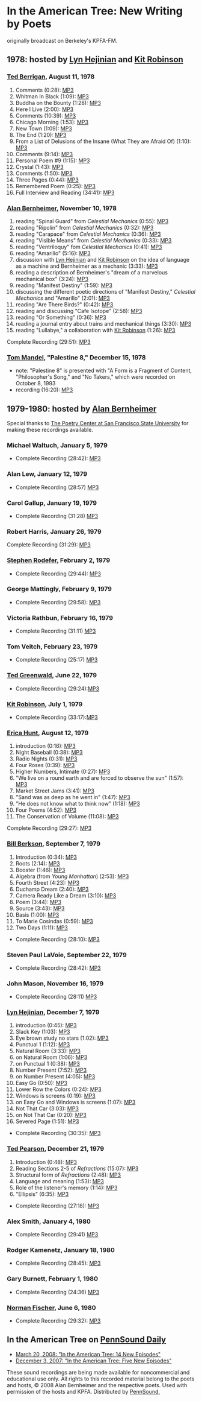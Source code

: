 In the American Tree: New Writing by Poets
==========================================

originally broadcast on Berkeley's KPFA-FM.

1978: hosted by [Lyn Hejinian](Hejinian.html) and [Kit
Robinson](Robinson.html)
------------------------------------------------------

### [Ted Berrigan](Berrigan.html), August 11, 1978

1.  Comments (0:28): [MP3](http://media.sas.upenn.edu/pennsound/authors/Berrigan/Tree/Berrigan-Ted_01_Intro-Comments_In-The-American_1978.mp3)
2.  Whitman In Black (1:09): [MP3](http://media.sas.upenn.edu/pennsound/authors/Berrigan/Tree/Berrigan-Ted_02_Whitman-In-Black_In-The-American_1978.mp3)
3.  Buddha on the Bounty (1:28): [MP3](http://media.sas.upenn.edu/pennsound/authors/Berrigan/Tree/Berrigan-Ted_03_Buddha-On-The-Bounty_In-The-American_1978.mp3)
4.  Here I Live (2:00): [MP3](http://media.sas.upenn.edu/pennsound/authors/Berrigan/Tree/Berrigan-Ted_04_Here-I-Live_In-The-American_1978.mp3)
5.  Comments (10:39): [MP3](http://media.sas.upenn.edu/pennsound/authors/Berrigan/Tree/Berrigan-Ted_05_Comments_In-The-American_1978.mp3)
6.  Chicago Morning (1:53): [MP3](http://media.sas.upenn.edu/pennsound/authors/Berrigan/Tree/Berrigan-Ted_06_Chicago-Morning_In-The-American_1978.mp3)
7.  New Town (1:09): [MP3](http://media.sas.upenn.edu/pennsound/authors/Berrigan/Tree/Berrigan-Ted_07_New-Town_In-The-American_1978.mp3)
8.  The End (1:20): [MP3](http://media.sas.upenn.edu/pennsound/authors/Berrigan/Tree/Berrigan-Ted_08_The-End_In-The-American_1978.mp3)
9.  From a List of Delusions of the Insane (What They are Afraid Of) (1:10): [MP3](http://media.sas.upenn.edu/pennsound/authors/Berrigan/Tree/Berrigan-Ted_09_from-A-List_In-The-American_1978.mp3)
10. Comments (9:14): [MP3](http://media.sas.upenn.edu/pennsound/authors/Berrigan/Tree/Berrigan-Ted_10_Comments_In-The-American_1978.mp3)
11. Personal Poem \#9 (1:15): [MP3](http://media.sas.upenn.edu/pennsound/authors/Berrigan/Tree/Berrigan-Ted_11_Personal-Poem-9_In-The-American_1978.mp3)
12. Crystal (1:43): [MP3](http://media.sas.upenn.edu/pennsound/authors/Berrigan/Tree/Berrigan-Ted_12_Crystal_In-The-American_1978.mp3)
13. Comments (1:50): [MP3](http://media.sas.upenn.edu/pennsound/authors/Berrigan/Tree/Berrigan-Ted_13_Comments_In-The-American_1978.mp3)
14. Three Pages (0:44): [MP3](http://media.sas.upenn.edu/pennsound/authors/Berrigan/Tree/Berrigan-Ted_14_Three-Pages_In-The-American_1978.mp3)
15. Remembered Poem (0:25): [MP3](http://media.sas.upenn.edu/pennsound/authors/Berrigan/Tree/Berrigan-Ted_15_Remembered-Poem_In-The-American_1978.mp3)
16. Full Interview and Reading (34:41): [MP3](http://media.sas.upenn.edu/pennsound/authors/Berrigan/Tree/Berrigan-Ted_In-The-American_1978.mp3)

### [Alan Bernheimer](Bernheimer.html), November 10, 1978

1.  reading "Spinal Guard" from *Celestial Mechanics* (0:55): [MP3](http://media.sas.upenn.edu/pennsound/authors/Bernheimer/American-Tree/Bernheimer-Alan_1_Spinal-Guard_In-the-American-Tree_Berkeley_11-10-78.mp3)
2.  reading "Ripolin" from *Celestial Mechanics* (0:32): [MP3](http://media.sas.upenn.edu/pennsound/authors/Bernheimer/American-Tree/Bernheimer-Alan_2_Ripolin_In-the-American-Tree_Berkeley_11-10-78.mp3)
3.  reading "Carapace" from *Celestial Mechanics* (0:36): [MP3](http://media.sas.upenn.edu/pennsound/authors/Bernheimer/American-Tree/Bernheimer-Alan_3_Carapace_In-the-American-Tree_Berkeley_11-10-78.mp3)
4.  reading "Visible Means" from *Celestial Mechanics* (0:33): [MP3](http://media.sas.upenn.edu/pennsound/authors/Bernheimer/American-Tree/Bernheimer-Alan_4_Visible-Means_In-the-American-Tree_Berkeley_11-10-78.mp3)
5.  reading "Ventriloquy" fom *Celestial Mechanics* (0:41): [MP3](http://media.sas.upenn.edu/pennsound/authors/Bernheimer/American-Tree/Bernheimer-Alan_5_Ventriloquy_In-the-American-Tree_Berkeley_11-10-78.mp3)
6.  reading "Amarillo" (5:16): [MP3](http://media.sas.upenn.edu/pennsound/authors/Bernheimer/American-Tree/Bernheimer-Alan_6_Amarillo_In-the-American-Tree_Berkeley_11-10-78.mp3)
7.  discussion with [Lyn Hejinian](http://writing.upenn.edu/pennsound/x/Hejinian.php) and [Kit Robinson](http://writing.upenn.edu/pennsound/x/Robinson.html) on the idea of language as a machine and Bernheimer as a mechanic (3:33): [MP3](http://media.sas.upenn.edu/pennsound/authors/Bernheimer/American-Tree/Bernheimer-Alan_7_Language-as-Machine_In-the-American-Tree_Berkeley_11-10-78.mp3)
8.  reading a description of Bernheimer's "dream of a marvelous mechanical box" (3:24): [MP3](http://media.sas.upenn.edu/pennsound/authors/Bernheimer/American-Tree/Bernheimer-Alan_8_Dream_In-the-American-Tree_Berkeley_11-10-78.mp3)
9.  reading "Manifest Destiny" (1:59): [MP3](http://media.sas.upenn.edu/pennsound/authors/Bernheimer/American-Tree/Bernheimer-Alan_9_Manifest-Destiny_In-the-American-Tree_Berkeley_11-10-78.mp3)
10. discussing the different poetic directions of "Manifest Destiny," *Celestial Mechanics* and "Amarillo" (2:01): [MP3](http://media.sas.upenn.edu/pennsound/authors/Bernheimer/American-Tree/Bernheimer-Alan_10_Discussing-Directions_In-the-American-Tree_Berkeley_11-10-78.mp3)
11. reading "Are There Birds?" (0:42): [MP3](http://media.sas.upenn.edu/pennsound/authors/Bernheimer/American-Tree/Bernheimer-Alan_11_Are-There-Birds_In-the-American-Tree_Berkeley_11-10-78.mp3)
12. reading and discussing "Cafe Isotope" (2:58): [MP3](http://media.sas.upenn.edu/pennsound/authors/Bernheimer/American-Tree/Bernheimer-Alan_12_Cafe-Isotope_In-the-American-Tree_Berkeley_11-10-78.mp3)
13. reading "Or Something" (0:36): [MP3](http://media.sas.upenn.edu/pennsound/authors/Bernheimer/American-Tree/Bernheimer-Alan_13_Or-Something_In-the-American-Tree_Berkeley_11-10-78.mp3)
14. reading a journal entry about trains and mechanical things (3:30): [MP3](http://media.sas.upenn.edu/pennsound/authors/Bernheimer/American-Tree/Bernheimer-Alan_14_Journal-entry_In-the-American-Tree_Berkeley_11-10-78.mp3)
15. reading "Lullabye," a collaboration with [Kit Robinson](http://writing.upenn.edu/pennsound/x/Robinson.html) (1:26): [MP3](http://media.sas.upenn.edu/pennsound/authors/Bernheimer/American-Tree/Bernheimer-Alan_15_Lullabye_In-the-American-Tree_Berkeley_11-10-78.mp3)

Complete Recording (29:51): [MP3](http://media.sas.upenn.edu/pennsound/groups/ITAT/Bernheimer-Alan_In-the-American-Tree_Berkeley_11-10-78.mp3)

### [Tom Mandel](http://writing.upenn.edu/pennsound/x/Mandel.php), "Palestine 8," December 15, 1978

-   note: "Palestine 8" is presented with "A Form is a Fragment of Content, "Philosopher's Song," and "No Takers," which were recorded on October 8, 1993
-   recording (16:20): [MP3](http://media.sas.upenn.edu/pennsound/authors/Mandel/1993/Mandel-Tom_Complete-Reading_Logo-Daedalus_Issue-6_Autumn-1993_01.mp3)


1979-1980: hosted by [Alan Bernheimer](Bernheimer.html)
-------------------------------------------------------

Special thanks to [The Poetry Center at San Francisco State University](http://www.sfsu.edu/~poetry) for making
these recordings available.

### Michael Waltuch, January 5, 1979

-   Complete Recording (28:42): [MP3](http://media.sas.upenn.edu/pennsound/groups/ITAT/Waltuch-Michael_In-the-American-Tree_Berkeley_1-5-79.mp3)

### Alan Lew, January 12, 1979

-   Complete Recording (28:57) [MP3](http://media.sas.upenn.edu/pennsound/groups/ITAT/Lew-Alan_In-The-American-Tree_KPFA_Berkeley_1-12-79.mp3)

### Carol Gallup, January 19, 1979

-   Complete Recording (31:28) [MP3](http://media.sas.upenn.edu/pennsound/groups/ITAT/Gallup-Carol_In-The-American-Tree_KPFA_Berkeley_01-19-79.mp3)

### Robert Harris, January 26, 1979

Complete Recording (31:29): [MP3](http://media.sas.upenn.edu/pennsound/groups/ITAT/Harris-Robert_In-The-American-Tree_Berkeley_01-26-79.mp3)

### [Stephen Rodefer](http://writing.upenn.edu/pennsound/x/Rodefer.php), February 2, 1979

-   Complete Recording (29:44): [MP3](http://media.sas.upenn.edu/pennsound/groups/ITAT/Rodefer-Stephen_Complete-Recording_In-The-American-Tree_2-2-79.mp3)

### George Mattingly, February 9, 1979

-   Complete Recording (29:58): [MP3](http://media.sas.upenn.edu/pennsound/groups/ITAT/Mattingly-George_In-the-American-Tree_Berkeley_2-9-79.mp3)


### Victoria Rathbun, February 16, 1979

-   Complete Recording (31:11) [MP3](http://media.sas.upenn.edu/pennsound/groups/ITAT/Rathbun-Victoria_In-the-American-Tree_Berkeley_2-16-79.mp3)

### Tom Veitch, February 23, 1979

-   Complete Recording (25:17) [MP3](http://media.sas.upenn.edu/pennsound/groups/ITAT/Veitch-Tom_In-The-American-Tree_KPFA_Berkeley_02-23-79.mp3)


### [Ted Greenwald](http://writing.upenn.edu/pennsound/x/Greenwald.php), June 22, 1979

-   Complete Recording (29:24):[MP3](http://media.sas.upenn.edu/pennsound/groups/ITAT/Greenwald-Ted_In-The-American-Tree_KPFA_Berkeley_7-22-79.mp3)

### [Kit Robinson](Robinson.html), July 1, 1979

-   Complete Recording (33:17):[MP3](http://media.sas.upenn.edu/pennsound/groups/ITAT/Robinson-Kit_In-The-American-Tree_KPFA_Berkeley_7-1-79.mp3)

### [Erica Hunt](Hunt.html), August 12, 1979

1.  introduction (0:16): [MP3](http://media.sas.upenn.edu/pennsound/authors/Hunt/8-12-79/Hunt-Erica_01_introduction_In-The-American-Tree_KPFA_Berkeley_8-12-79.mp3)
2.  Night Baseball (0:38): [MP3](http://media.sas.upenn.edu/pennsound/authors/Hunt/8-12-79/Hunt-Erica_02_Night-Baseball_In-The-American-Tree_KPFA_Berkeley_8-12-79.mp3)
3.  Radio Nights (0:31): [MP3](http://media.sas.upenn.edu/pennsound/authors/Hunt/8-12-79/Hunt-Erica_03_Radio-Nights_In-The-American-Tree_KPFA_Berkeley_8-12-79.mp3)
4.  Four Roses (0:39): [MP3](http://media.sas.upenn.edu/pennsound/authors/Hunt/8-12-79/Hunt-Erica_04_Four-Roses_In-The-American-Tree_KPFA_Berkeley_8-12-79.mp3)
5.  Higher Numbers, Intimate (0:27): [MP3](http://media.sas.upenn.edu/pennsound/authors/Hunt/8-12-79/Hunt-Erica_05_Higher-Numbers-Intimate_In-The-American-Tree_KPFA_Berkeley_8-12-79.mp3)
6.  "We live on a round earth and are forced to observe the sun" (1:57): [MP3](http://media.sas.upenn.edu/pennsound/authors/Hunt/8-12-79/Hunt-Erica_06_We-live-on-a-round-earth_In-The-American-Tree_KPFA_Berkeley_8-12-79.mp3)
7.  Market Street Jams (3:41): [MP3](http://media.sas.upenn.edu/pennsound/authors/Hunt/8-12-79/Hunt-Erica_07_Market-Street-Jams_In-The-American-Tree_KPFA_Berkeley_8-12-79.mp3)
8.  "Sand was as deep as he went in" (1:47): [MP3](http://media.sas.upenn.edu/pennsound/authors/Hunt/8-12-79/Hunt-Erica_08_Sand-was-as-deep-as-he-went-in_In-The-American-Tree_KPFA_Berkeley_8-12-79.mp3)
9.  "He does not know what to think now" (1:18): [MP3](http://media.sas.upenn.edu/pennsound/authors/Hunt/8-12-79/Hunt-Erica_09_He-does-not-know-what-to-think-now_In-The-American-Tree_KPFA_Berkeley_8-12-79.mp3)
10. Four Poems (4:52): [MP3](http://media.sas.upenn.edu/pennsound/authors/Hunt/8-12-79/Hunt-Erica_10_Four-Poems_In-The-American-Tree_KPFA_Berkeley_8-12-79.mp3)
11. The Conservation of Volume (11:08): [MP3](http://media.sas.upenn.edu/pennsound/authors/Hunt/8-12-79/Hunt-Erica_11_The-Conservation-of-Volume_In-The-American-Tree_KPFA_Berkeley_8-12-79.mp3)

Complete Recording (29:27): [MP3](http://media.sas.upenn.edu/pennsound/groups/ITAT/Hunt-Erica_In-The-American-Tree_KPFA_Berkeley_8-12-79.mp3)

### [Bill Berkson](Berkson.html), September 7, 1979

1.  Introduction (0:34): [MP3](http://media.sas.upenn.edu/pennsound/authors/Berkson/American-Tree/Berkson-Bill_01_Intro_In-The-American-Tree_KPFA_Berkeley_9-7-79.mp3)
2.  Roots (2:14): [MP3](http://media.sas.upenn.edu/pennsound/authors/Berkson/American-Tree/Berkson-Bill_02_Roots_In-The-American-Tree_KPFA_Berkeley_9-7-79.mp3)
3.  Booster (1:46): [MP3](http://media.sas.upenn.edu/pennsound/authors/Berkson/American-Tree/Berkson-Bill_03_Booster_In-The-American-Tree_KPFA_Berkeley_9-7-79.mp3)
4.  Algebra (from *Young Manhattan*) (2:53): [MP3](http://media.sas.upenn.edu/pennsound/authors/Berkson/American-Tree/Berkson-Bill_04_Algebra_In-The-American-Tree_KPFA_Berkeley_9-7-79.mp3)
5.  Fourth Street (4:23): [MP3](http://media.sas.upenn.edu/pennsound/authors/Berkson/American-Tree/Berkson-Bill_05_Fourth-Street_In-The-American-Tree_KPFA_Berkeley_9-7-79.mp3)
6.  Duchamp Dream (2:40): [MP3](http://media.sas.upenn.edu/pennsound/authors/Berkson/American-Tree/Berkson-Bill_06_Duchamp-Dream_In-The-American-Tree_KPFA_Berkeley_9-7-79.mp3)
7.  Camera Ready Like a Dream (3:10): [MP3](http://media.sas.upenn.edu/pennsound/authors/Berkson/American-Tree/Berkson-Bill_07_Camera-ready-like-a-dream_In-The-American-Tree_KPFA_Berkeley_9-7-79.mp3)
8.  Poem (3:44): [MP3](http://media.sas.upenn.edu/pennsound/authors/Berkson/American-Tree/Berkson-Bill_08_Poem_In-The-American-Tree_KPFA_Berkeley_9-7-79.mp3)
9.  Source (3:43): [MP3](http://media.sas.upenn.edu/pennsound/authors/Berkson/American-Tree/Berkson-Bill_09_Source_In-The-American-Tree_KPFA_Berkeley_9-7-79.mp3)
10. Basis (1:00): [MP3](http://media.sas.upenn.edu/pennsound/authors/Berkson/American-Tree/Berkson-Bill_10_Basis_In-The-American-Tree_KPFA_Berkeley_9-7-79.mp3)
11. To Marie Cosindas (0:59): [MP3](http://media.sas.upenn.edu/pennsound/authors/Berkson/American-Tree/Berkson-Bill_11_To-Marie-Cosindas_In-The-American-Tree_KPFA_Berkeley_9-7-79.mp3)
12. Two Days (1:11): [MP3](http://media.sas.upenn.edu/pennsound/authors/Berkson/American-Tree/Berkson-Bill_12_Two-Days_In-The-American-Tree_KPFA_Berkeley_9-7-79.mp3)

-   Complete Recording (28:10): [MP3](http://media.sas.upenn.edu/pennsound/groups/ITAT/Berkson-Bill_In-The-American-Tree_KPFA_Berkeley_9-7-79.mp3)

### Steven Paul LaVoie, September 22, 1979

-   Complete Recording (28:42): [MP3](http://media.sas.upenn.edu/pennsound/groups/ITAT/LaVoie-Steven-Paul_In-The-American-Tree_KPFA_Berkeley_9-21-79.mp3)

### John Mason, November 16, 1979

-   Complete Recording (28:11) [MP3](http://media.sas.upenn.edu/pennsound/groups/ITAT/Mason-John_In-The-American-Tree_KPFA_Berkeley_11-16-79.mp3)


### [Lyn Hejinian](Hejinian.html), December 7, 1979

1.  introduction (0:45): [MP3](http://media.sas.upenn.edu/pennsound/authors/Hejinian/12-7-79/Hejinian-Lyn_01_introduction_In-The-American-Tree_KPFA_Berkeley_12-7-79.mp3)
2.  Slack Key (1:03): [MP3](http://media.sas.upenn.edu/pennsound/authors/Hejinian/12-7-79/Hejinian-Lyn_02_Slack-Key_In-The-American-Tree_KPFA_Berkeley_12-7-79.mp3)
3.  Eye brown study no stars (1:02): [MP3](http://media.sas.upenn.edu/pennsound/authors/Hejinian/12-7-79/Hejinian-Lyn_03_Eye-brown-study-no-stars_In-The-American-Tree_KPFA_Berkeley_12-7-79.mp3)
4.  Punctual 1 (1:12): [MP3](http://media.sas.upenn.edu/pennsound/authors/Hejinian/12-7-79/Hejinian-Lyn_04_Punctual-1_In-The-American-Tree_KPFA_Berkeley_12-7-79.mp3)
5.  Natural Room (3:33): [MP3](http://media.sas.upenn.edu/pennsound/authors/Hejinian/12-7-79/Hejinian-Lyn_05_Natural-Room_In-The-American-Tree_KPFA_Berkeley_12-7-79.mp3)
6.  on Natural Room (1:06): [MP3](http://media.sas.upenn.edu/pennsound/authors/Hejinian/12-7-79/Hejinian-Lyn_06_on-Natural-Room_In-The-American-Tree_KPFA_Berkeley_12-7-79.mp3)
7.  on Punctual 1 (0:38): [MP3](http://media.sas.upenn.edu/pennsound/authors/Hejinian/12-7-79/Hejinian-Lyn_07_on-Punctual-1_In-The-American-Tree_KPFA_Berkeley_12-7-79.mp3)
8.  Number Present (7:52): [MP3](http://media.sas.upenn.edu/pennsound/authors/Hejinian/12-7-79/Hejinian-Lyn_08_Number-Present_In-The-American-Tree_KPFA_Berkeley_12-7-79.mp3)
9.  on Number Present (4:05): [MP3](http://media.sas.upenn.edu/pennsound/authors/Hejinian/12-7-79/Hejinian-Lyn_09_on-Number-Present_In-The-American-Tree_KPFA_Berkeley_12-7-79.mp3)
10. Easy Go (0:50): [MP3](http://media.sas.upenn.edu/pennsound/authors/Hejinian/12-7-79/Hejinian-Lyn_10_Easy-Go_In-The-American-Tree_KPFA_Berkeley_12-7-79.mp3)
11. Lower Row the Colors (0:24): [MP3](http://media.sas.upenn.edu/pennsound/authors/Hejinian/12-7-79/Hejinian-Lyn_11_Lower-Row-the-Colors_In-The-American-Tree_KPFA_Berkeley_12-7-79.mp3)
12. Windows is screens (0:19): [MP3](http://media.sas.upenn.edu/pennsound/authors/Hejinian/12-7-79/Hejinian-Lyn_12_Windows-is-screens_In-The-American-Tree_KPFA_Berkeley_12-7-79.mp3)
13. on Easy Go and Windows is screens (1:07): [MP3](http://media.sas.upenn.edu/pennsound/authors/Hejinian/12-7-79/Hejinian-Lyn_13_on-Easy-Go-and-Windows-is-screens_In-The-American-Tree_KPFA_Berkeley_12-7-79.mp3)
14. Not That Car (3:03): [MP3](http://media.sas.upenn.edu/pennsound/authors/Hejinian/12-7-79/Hejinian-Lyn_14_Not-That-Car_In-The-American-Tree_KPFA_Berkeley_12-7-79.mp3)
15. on Not That Car (0:20): [MP3](http://media.sas.upenn.edu/pennsound/authors/Hejinian/12-7-79/Hejinian-Lyn_15_on-Not-That-Car_In-The-American-Tree_KPFA_Berkeley_12-7-79.mp3)
16. Severed Page (1:51): [MP3](http://media.sas.upenn.edu/pennsound/authors/Hejinian/12-7-79/Hejinian-Lyn_16_Severed-Page_In-The-American-Tree_KPFA_Berkeley_12-7-79.mp3)

-   Complete Recording (30:35): [MP3](http://media.sas.upenn.edu/pennsound/groups/ITAT/Hejinian-Lyn_In-The-American-Tree_KPFA_Berkeley_12-7-79.mp3)

### [Ted Pearson](Pearson.html), December 21, 1979

1.  Introduction (0:48): [MP3](http://media.sas.upenn.edu/pennsound/authors/Pearson/american-tree/Pearson-Ted_01_Intro_In-The-American-Tree_KPFA_Berkeley_12-21-79.mp3)
2.  Reading Sections 2-5 of *Refractions* (15:07): [MP3](http://media.sas.upenn.edu/pennsound/authors/Pearson/american-tree/Pearson-Ted_02_Refractions_In-The-American-Tree_KPFA_Berkeley_12-21-79.mp3)
3.  Structural form of *Refractions* (2:48): [MP3](http://media.sas.upenn.edu/pennsound/authors/Pearson/american-tree/Pearson-Ted_03_Refractions-Structural-Form_In-The-American-Tree_KPFA_Berkeley_12-21-79.mp3)
4.  Language and meaning (1:53): [MP3](http://media.sas.upenn.edu/pennsound/authors/Pearson/american-tree/Pearson-Ted_04_Language-and-Meaning_In-The-American-Tree_KPFA_Berkeley_12-21-79.mp3)
5.  Role of the listener's memory (1:14): [MP3](http://media.sas.upenn.edu/pennsound/authors/Pearson/american-tree/Pearson-Ted_05_memory-of-listener_In-The-American-Tree_KPFA_Berkeley_12-21-79.mp3)
6.  "Ellipsis" (6:35): [MP3](http://media.sas.upenn.edu/pennsound/authors/Pearson/american-tree/Pearson-Ted_06_Ellipsis_In-The-American-Tree_KPFA_Berkeley_12-21-79.mp3)

-   Complete Recording (27:18): [MP3](http://media.sas.upenn.edu/pennsound/groups/ITAT/Pearson-Ted_In-The-American-Tree_KPFA_Berkeley_12-21-79.mp3)

### Alex Smith, January 4, 1980

-   Complete Recording (29:41) [MP3](http://media.sas.upenn.edu/pennsound/groups/ITAT/Smith-Alex_In-The-American-Tree_KPFA_Berkeley_1-4-80.mp3)

### Rodger Kamenetz, January 18, 1980

-   Complete Recording (28:45): [MP3](http://media.sas.upenn.edu/pennsound/groups/ITAT/Kamenetz-Roger_In-The-American-Tree_KPFA_Berkeley_1-18-80.mp3)

### Gary Burnett, February 1, 1980

-   Complete Recording (24:36) [MP3](http://media.sas.upenn.edu/pennsound/groups/ITAT/Bunett-Gary_In-The-American-Tree_KPFA_Berkeley_2-1-80.mp3)

### [Norman Fischer](Fischer.html), June 6, 1980

-   Complete Recording (29:32): [MP3](http://media.sas.upenn.edu/pennsound/groups/ITAT/Fischer-Norman_In-The-American-Tree_KPFA_Berkeley_6-6-80.mp3)

In the American Tree on [PennSound Daily](http://writing.upenn.edu/pennsound/daily)
-----------------------------------------------------------------------------------

-   [March 20, 2008: "In the American Tree: 14 New Episodes"](http://writing.upenn.edu/pennsound/daily/200803.php#20_15:37)
-   [December 3, 2007: "In the American Tree: Five New Episodes"](http://writing.upenn.edu/pennsound/daily/200712.php#3_00:08)

These sound
recordings are being made available for noncommercial and educational
use only. All rights to this recorded material belong to the
poets and hosts, © 2008 Alan Bernheimer and the respective poets.
Used with permission of the hosts and KPFA. Distributed by [PennSound.](../index.html)
